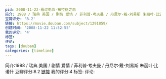 ```yaml
---
pid: 2008-11-22-看过电影-布拉格之恋
简介: 1988 / 瑞典 美国 / 剧情 爱情 / 菲利普·考夫曼 / 丹尼尔·戴-刘易斯 朱丽叶·比诺什
豆瓣评分: '8.2'
链接: https://movie.douban.com/subject/1291859/
创建时间: '2008-11-22 11:52:55'
我的评分: '4'
标签:
评论:
tags: [douban]
categories: [timeline]
---
```

简介:1988 / 瑞典 美国 / 剧情 爱情 / 菲利普·考夫曼 / 丹尼尔·戴-刘易斯 朱丽叶·比诺什
豆瓣评分:8.2
[链接](https://movie.douban.com/subject/1291859/)
我的评分:4
标签:
评论:
